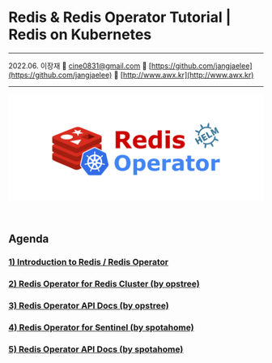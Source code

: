 # Redis & Redis Operator Tutorial | Redis on Kubernetes

---

2022.06. 이장재    📧 cine0831@gmail.com     📂 [https://github.com/jangjaelee](https://github.com/jangjaelee)    📒 [http://www.awx.kr](http://www.awx.kr)

---

![Redis_Operator_wallpaper-01.png](https://raw.githubusercontent.com/jangjaelee/tutorials-redis-operator/main/img/Redis_Operator_wallpaper-01.png)

&nbsp;

## Agenda
### [**1) Introduction to Redis / Redis Operator**](https://github.com/jangjaelee/tutorials-redis-operator/wiki/1\)-Introduction-to-Redis---Redis-Operator)
### [**2) Redis Operator for Redis Cluster (by opstree)**](https://github.com/jangjaelee/tutorials-redis-operator/wiki/2\)-Redis-Operator-for-Redis-Cluster-(by-opstree))
### [**3) Redis Operator API Docs (by opstree)**](https://github.com/jangjaelee/tutorials-redis-operator/wiki/3\)-Redis-Operator-API-Docs-(by-opstree))
### [**4) Redis Operator for Sentinel (by spotahome)**](https://github.com/jangjaelee/tutorials-redis-operator/wiki/4\)-Redis-Operator-for-Sentinel-(by-spotahome))
### [**5) Redis Operator API Docs (by spotahome)**](https://github.com/jangjaelee/tutorials-redis-operator/wiki/5\)-Redis-Operator-API-Docs-(by-spotahome))

